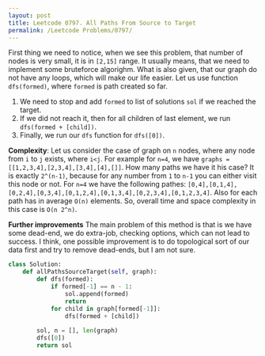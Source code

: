 ```yaml
---
layout: post
title: Leetcode 0797. All Paths From Source to Target
permalink: /Leetcode Problems/0797/
---
```


First thing we need to notice, when we see this problem, that number of nodes is very small, it is in `[2,15]` range. It usually means, that we need to implement some bruteforce algorighm. What is also given, that our graph do not have any loops, which will make our life easier. Let us use function `dfs(formed)`, where `formed` is path created so far.
1. We need to stop and add `formed` to list of solutions `sol` if we reached the target.
2. If we did not reach it, then for all children of last element, we run `dfs(formed + [child])`.
3. Finally, we run our `dfs` function for `dfs([0])`.

**Complexity**: Let us consider the case of graph on `n` nodes, where any node from `i` to `j` exists, where `i<j`. For example for `n=4`, we have `graphs = [[1,2,3,4],[2,3,4],[3,4],[4],[]]`. How many paths we have it his case? It is exactly `2^(n-1)`, because for any number from `1` to `n-1` you can either visit this node or not. For `n=4` we have the following pathes:
`[0,4],[0,1,4],[0,2,4],[0,3,4],[0,1,2,4],[0,1,3,4],[0,2,3,4],[0,1,2,3,4]`. Also for each path has in average `O(n)` elements. So, overall time and space complexity in this case is `O(n 2^n)`.

**Further improvements** The main problem of this method is that is we have some dead-end, we do extra-job, checking options, which can not lead to success. I think, one possible improvement is to do topological sort of our data first and try to remove dead-ends, but I am not sure.

```python
class Solution:
    def allPathsSourceTarget(self, graph):  
        def dfs(formed):
            if formed[-1] == n - 1:
                sol.append(formed)
                return      
            for child in graph[formed[-1]]:
                dfs(formed + [child])
                
        sol, n = [], len(graph)            
        dfs([0])
        return sol
```